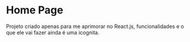 # Home Page

Projeto criado apenas para me aprimorar no React.js, funcionalidades e o que ele vai fazer ainda é
 uma icognita.
